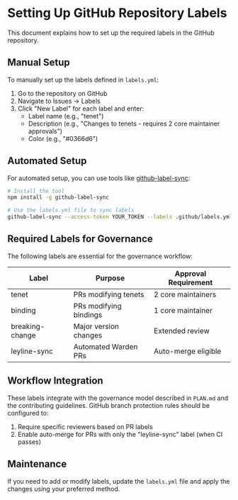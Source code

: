 # Setting Up GitHub Repository Labels

This document explains how to set up the required labels in the GitHub repository.

## Manual Setup

To manually set up the labels defined in `labels.yml`:

1. Go to the repository on GitHub
1. Navigate to Issues → Labels
1. Click "New Label" for each label and enter:
   - Label name (e.g., "tenet")
   - Description (e.g., "Changes to tenets - requires 2 core maintainer approvals")
   - Color (e.g., "#0366d6")

## Automated Setup

For automated setup, you can use tools like [github-label-sync](https://github.com/Financial-Times/github-label-sync):

```bash
# Install the tool
npm install -g github-label-sync

# Use the labels.yml file to sync labels
github-label-sync --access-token YOUR_TOKEN --labels .github/labels.yml phrazzld/leyline
```

## Required Labels for Governance

The following labels are essential for the governance workflow:

| Label | Purpose | Approval Requirement |
|-------|---------|---------------------|
| tenet | PRs modifying tenets | 2 core maintainers |
| binding | PRs modifying bindings | 1 core maintainer |
| breaking-change | Major version changes | Extended review |
| leyline-sync | Automated Warden PRs | Auto-merge eligible |

## Workflow Integration

These labels integrate with the governance model described in `PLAN.md` and the contributing guidelines. GitHub branch protection rules should be configured to:

1. Require specific reviewers based on PR labels
1. Enable auto-merge for PRs with only the "leyline-sync" label (when CI passes)

## Maintenance

If you need to add or modify labels, update the `labels.yml` file and apply the changes using your preferred method.
